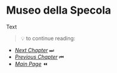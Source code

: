 # Museo della Specola

Text

> 💡 to continue reading:
- [*Next Chapter*](Conclusion.md) ⏭
- [*Previous Chapter*](Scienze.md) ⏮
- [*Main Page*](index.md) ⏪
